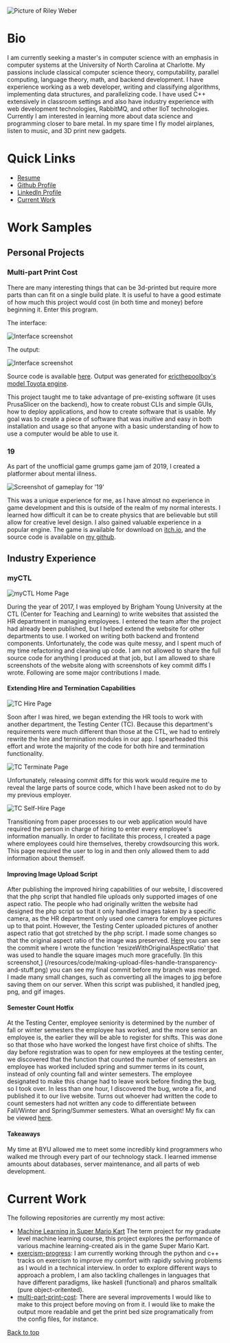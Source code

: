 ---
---

![Picture of Riley Weber](/resources/headshot-full.jpg)

# Bio
I am currently seeking a master's in computer science with an emphasis in
computer systems at the University of North Carolina at Charlotte. My passions
include classical computer science theory, computability, parallel computing,
language theory, math, and backend development. I have experience working as a
web developer, writing and classifying algorithms, implementing data
structures, and parallelizing code. I have used C++ extensively in classroom
settings and also have industry experience with web development technologies,
RabbitMQ, and other IIoT technologies. Currently I am interested in learning
more about data science and programming closer to bare metal. In my spare time
I fly model airplanes, listen to music, and 3D print new gadgets.

# Quick Links
- [Resume](https://docs.google.com/document/d/1Wde58pML8avRpt0wy1YfuhjpCkTZgg2NPr_nnzURrgE/edit?usp=sharing)
- [Github Profile](https://github.com/rileyweber13)
- [LinkedIn Profile](https://www.linkedin.com/in/rileyweber13/)
- [Current Work](#current-work)

# Work Samples
## Personal Projects
### Multi-part Print Cost
There are many interesting things that can be 3d-printed but require more parts
than can fit on a single build plate. It is useful to have a good estimate of
how much this project would cost (in both time and money) before beginning it.
Enter this program.

The interface:

![Interface screenshot](/resources/mpp-interface.png)

The output:

![Interface screenshot](/resources/mpp-output.png)

Source code is available
[here](https://github.com/rileyweber13/multi-part-print-cost). Output was
generated for [ericthepoolboy's model Toyota
engine](https://www.thingiverse.com/thing:644933).

This project taught me to take advantage of pre-existing software (it uses
PrusaSlicer on the backend), how to create robust CLIs and simple GUIs, how to
deploy applications, and how to create software that is usable. My goal was to
create a piece of software that was inuitive and easy in both installation and
usage so that anyone with a basic understanding of how to use a computer would
be able to use it.

### 19
As part of the unofficial game grumps game jam of 2019, I created a platformer
about mental illness.

![Screenshot of gameplay for '19'](/resources/19-gameplay.png)

This was a unique experience for me, as I have almost no experience in game
development and this is outside of the realm of my normal interests. I learned
how difficult it can be to create physics that are believable but still allow
for creative level design. I also gained valuable experience in a popular
engine. The game is available for download on
[itch.io](https://cerberuscuddles.itch.io/19), and the source code is available
on [my github](https://github.com/rileyweber13/19).

## Industry Experience
### myCTL
![myCTL Home Page](/resources/site/home-page.png)

During the year of 2017, I was employed by Brigham Young University at the CTL
(Center for Teaching and Learning) to write websites that assisted the HR
department in managing employees. I entered the team after the project had
already been published, but I helped extend the website for other departments
to use. I worked on writing both backend and frontend components.
Unfortunately, the code was quite messy, and I spent much of my time
refactoring and cleaning up code. I am not allowed to share the full source
code for anything I produced at that job, but I am allowed to share screenshots
of the website along with screenshots of key commit diffs I wrote. Following
are some major contributions I made.

#### Extending Hire and Termination Capabilities
![TC Hire Page](/resources/site/new-employee-form.png)

Soon after I was hired, we began extending the HR tools to work with another
department, the Testing Center (TC). Because this department's requirements
were much different than those at the CTL, we had to entirely rewrite the hire
and termination modules in our app. I spearheaded this effort and wrote the
majority of the code for both hire and termination functionality.

![TC Terminate Page](/resources/site/termination.png)

Unfortunately, releasing commit diffs for this work would require me to reveal
the large parts of source code, which I have been asked not to do by my
previous employer.

![TC Self-Hire Page](/resources/site/temp-self-registration.png)

Transitioning from paper processes to our web application would have required
the person in charge of hiring to enter every employee's information manually.
In order to facilitate this process, I created a page where employees could
hire themselves, thereby crowdsourcing this work. This page required the user
to log in and then only allowed them to add information about themself.

#### Improving Image Upload Script
After publishing the improved hiring capabilities of our website, I discovered
that the php script that handled file uploads only supported images of one
aspect ratio. The people who had originally written the website had designed the
php script so that it only handled images taken by a specific camera, as the HR
department only used one camera for employee pictures up to that point. However,
the Testing Center uploaded pictures of another aspect ratio that got stretched
by the php script. I made some changes so that the original aspect ratio of the
image was preserved. [Here](/resources/code/preserve-aspect-ratio-now.png) you
can see the commit where I wrote the function 'resizeWithOriginalAspectRatio'
that was used to handle the square images much more gracefully. [In this
screenshot,]
(/resources/code/making-upload-files-handle-transparency-and-stuff.png) you can
see my final commit before my branch was merged. I made many small changes, such
as converting all the images to jpg before saving them on our server. When this
script was published, it handled jpeg, png, and gif images.

#### Semester Count Hotfix
At the Testing Center, employee seniority is determined by the number of fall or
winter semesters the employee has worked, and the more senior an employee is,
the earlier they will be able to register for shifts. This was done so that
those who have worked the longest have first choice of shifts. The day before
registration was to open for new employees at the testing center, we discovered
that the function that counted the number of semesters an employee has worked
included spring and summer terms in its count, instead of only counting fall and
winter semesters. The employee designated to make this change had to leave work
before finding the bug, so I took over. In less than one hour, I discovered the
bug, wrote a fix, and published it to our live website. Turns out whoever had
written the code to count semesters had not written any code to differentiate
between Fall/Winter and Spring/Summer semesters. What an oversight! My fix can
be viewed [here](/resources/code/count-semesters-worked.png).

#### Takeaways
My time at BYU allowed me to meet some incredibly kind programmers who walked me
through every part of our technology stack. I learned immense amounts about
databases, server maintenance, and all parts of web development.

# Current Work
The following repositories are currently my most active:
- [Machine Learning in Super Mario
  Kart](https://github.com/rileyweber13/super-mario-kart-ml-ai-comparison)
  The term project for my graduate level machine learning course, this project
  explores the performance of various machine learning-created ais in the game
  Super Mario Kart.
- [exercism-progress](https://github.com/rileyweber13/exercism-progress): I am
  currently working through the python and c++ tracks on exercism to improve my
  comfort with rapidly solving problems as I would in a technical interview. In
  order to explore different ways to approach a problem, I am also tackling
  challenges in languages that have different paradigms, like haskell
  (functional) and pharos smalltalk (pure object-oritented).
- [multi-part-print-cost](https://github.com/rileyweber13/multi-part-print-cost):
  There are several improvements I would like to make to this project before
  moving on from it. I would like to make the output more readable and get the
  print bed size programatically from the config files, for instance.

<a href="/#">Back to top</a>
